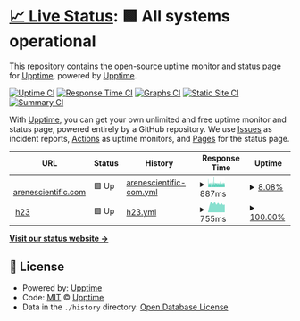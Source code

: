 # [📈 Live Status](https://alekssobolewski.github.io): <!--live status--> **🟩 All systems operational**

This repository contains the open-source uptime monitor and status page for [Upptime](https://upptime.js.org), powered by [Upptime](https://github.com/upptime/upptime).

[![Uptime CI](https://github.com/alekssobolewski/h23/workflows/Uptime%20CI/badge.svg)](https://github.com/alekssobolewski/h23/actions?query=workflow%3A%22Uptime+CI%22)
[![Response Time CI](https://github.com/alekssobolewski/h23/workflows/Response%20Time%20CI/badge.svg)](https://github.com/alekssobolewski/h23/actions?query=workflow%3A%22Response+Time+CI%22)
[![Graphs CI](https://github.com/alekssobolewski/h23/workflows/Graphs%20CI/badge.svg)](https://github.com/alekssobolewski/h23/actions?query=workflow%3A%22Graphs+CI%22)
[![Static Site CI](https://github.com/alekssobolewski/h23/workflows/Static%20Site%20CI/badge.svg)](https://github.com/alekssobolewski/h23/actions?query=workflow%3A%22Static+Site+CI%22)
[![Summary CI](https://github.com/alekssobolewski/h23/workflows/Summary%20CI/badge.svg)](https://github.com/alekssobolewski/h23/actions?query=workflow%3A%22Summary+CI%22)

With [Upptime](https://upptime.js.org), you can get your own unlimited and free uptime monitor and status page, powered entirely by a GitHub repository. We use [Issues](https://github.com/upptime/upptime/issues) as incident reports, [Actions](https://github.com/alekssobolewski/h23/actions) as uptime monitors, and [Pages](https://alekssobolewski.github.io) for the status page.

<!--start: status pages-->
<!-- This summary is generated by Upptime (https://github.com/upptime/upptime) -->
<!-- Do not edit this manually, your changes will be overwritten -->
<!-- prettier-ignore -->
| URL | Status | History | Response Time | Uptime |
| --- | ------ | ------- | ------------- | ------ |
| <img alt="" src="https://icons.duckduckgo.com/ip3/arenescientific.com.ico" height="13"> [arenescientific.com](https://arenescientific.com) | 🟩 Up | [arenescientific-com.yml](https://github.com/alekssobolewski/h23/commits/HEAD/history/arenescientific-com.yml) | <details><summary><img alt="Response time graph" src="./graphs/arenescientific-com/response-time-week.png" height="20"> 887ms</summary><br><a href="https://status.arenescientific.com/history/arenescientific-com"><img alt="Response time 485" src="https://img.shields.io/endpoint?url=https%3A%2F%2Fraw.githubusercontent.com%2Falekssobolewski%2Fh23%2FHEAD%2Fapi%2Farenescientific-com%2Fresponse-time.json"></a><br><a href="https://status.arenescientific.com/history/arenescientific-com"><img alt="24-hour response time 897" src="https://img.shields.io/endpoint?url=https%3A%2F%2Fraw.githubusercontent.com%2Falekssobolewski%2Fh23%2FHEAD%2Fapi%2Farenescientific-com%2Fresponse-time-day.json"></a><br><a href="https://status.arenescientific.com/history/arenescientific-com"><img alt="7-day response time 887" src="https://img.shields.io/endpoint?url=https%3A%2F%2Fraw.githubusercontent.com%2Falekssobolewski%2Fh23%2FHEAD%2Fapi%2Farenescientific-com%2Fresponse-time-week.json"></a><br><a href="https://status.arenescientific.com/history/arenescientific-com"><img alt="30-day response time 860" src="https://img.shields.io/endpoint?url=https%3A%2F%2Fraw.githubusercontent.com%2Falekssobolewski%2Fh23%2FHEAD%2Fapi%2Farenescientific-com%2Fresponse-time-month.json"></a><br><a href="https://status.arenescientific.com/history/arenescientific-com"><img alt="1-year response time 541" src="https://img.shields.io/endpoint?url=https%3A%2F%2Fraw.githubusercontent.com%2Falekssobolewski%2Fh23%2FHEAD%2Fapi%2Farenescientific-com%2Fresponse-time-year.json"></a></details> | <details><summary><a href="https://status.arenescientific.com/history/arenescientific-com">8.08%</a></summary><a href="https://status.arenescientific.com/history/arenescientific-com"><img alt="All-time uptime 96.99%" src="https://img.shields.io/endpoint?url=https%3A%2F%2Fraw.githubusercontent.com%2Falekssobolewski%2Fh23%2FHEAD%2Fapi%2Farenescientific-com%2Fuptime.json"></a><br><a href="https://status.arenescientific.com/history/arenescientific-com"><img alt="24-hour uptime 24.64%" src="https://img.shields.io/endpoint?url=https%3A%2F%2Fraw.githubusercontent.com%2Falekssobolewski%2Fh23%2FHEAD%2Fapi%2Farenescientific-com%2Fuptime-day.json"></a><br><a href="https://status.arenescientific.com/history/arenescientific-com"><img alt="7-day uptime 8.08%" src="https://img.shields.io/endpoint?url=https%3A%2F%2Fraw.githubusercontent.com%2Falekssobolewski%2Fh23%2FHEAD%2Fapi%2Farenescientific-com%2Fuptime-week.json"></a><br><a href="https://status.arenescientific.com/history/arenescientific-com"><img alt="30-day uptime 18.48%" src="https://img.shields.io/endpoint?url=https%3A%2F%2Fraw.githubusercontent.com%2Falekssobolewski%2Fh23%2FHEAD%2Fapi%2Farenescientific-com%2Fuptime-month.json"></a><br><a href="https://status.arenescientific.com/history/arenescientific-com"><img alt="1-year uptime 93.21%" src="https://img.shields.io/endpoint?url=https%3A%2F%2Fraw.githubusercontent.com%2Falekssobolewski%2Fh23%2FHEAD%2Fapi%2Farenescientific-com%2Fuptime-year.json"></a></details>
| <img alt="" src="https://icons.duckduckgo.com/ip3/h23.seohost.pl.ico" height="13"> [h23](https://h23.seohost.pl:2222/) | 🟩 Up | [h23.yml](https://github.com/alekssobolewski/h23/commits/HEAD/history/h23.yml) | <details><summary><img alt="Response time graph" src="./graphs/h23/response-time-week.png" height="20"> 755ms</summary><br><a href="https://status.arenescientific.com/history/h23"><img alt="Response time 851" src="https://img.shields.io/endpoint?url=https%3A%2F%2Fraw.githubusercontent.com%2Falekssobolewski%2Fh23%2FHEAD%2Fapi%2Fh23%2Fresponse-time.json"></a><br><a href="https://status.arenescientific.com/history/h23"><img alt="24-hour response time 689" src="https://img.shields.io/endpoint?url=https%3A%2F%2Fraw.githubusercontent.com%2Falekssobolewski%2Fh23%2FHEAD%2Fapi%2Fh23%2Fresponse-time-day.json"></a><br><a href="https://status.arenescientific.com/history/h23"><img alt="7-day response time 755" src="https://img.shields.io/endpoint?url=https%3A%2F%2Fraw.githubusercontent.com%2Falekssobolewski%2Fh23%2FHEAD%2Fapi%2Fh23%2Fresponse-time-week.json"></a><br><a href="https://status.arenescientific.com/history/h23"><img alt="30-day response time 781" src="https://img.shields.io/endpoint?url=https%3A%2F%2Fraw.githubusercontent.com%2Falekssobolewski%2Fh23%2FHEAD%2Fapi%2Fh23%2Fresponse-time-month.json"></a><br><a href="https://status.arenescientific.com/history/h23"><img alt="1-year response time 854" src="https://img.shields.io/endpoint?url=https%3A%2F%2Fraw.githubusercontent.com%2Falekssobolewski%2Fh23%2FHEAD%2Fapi%2Fh23%2Fresponse-time-year.json"></a></details> | <details><summary><a href="https://status.arenescientific.com/history/h23">100.00%</a></summary><a href="https://status.arenescientific.com/history/h23"><img alt="All-time uptime 99.85%" src="https://img.shields.io/endpoint?url=https%3A%2F%2Fraw.githubusercontent.com%2Falekssobolewski%2Fh23%2FHEAD%2Fapi%2Fh23%2Fuptime.json"></a><br><a href="https://status.arenescientific.com/history/h23"><img alt="24-hour uptime 100.00%" src="https://img.shields.io/endpoint?url=https%3A%2F%2Fraw.githubusercontent.com%2Falekssobolewski%2Fh23%2FHEAD%2Fapi%2Fh23%2Fuptime-day.json"></a><br><a href="https://status.arenescientific.com/history/h23"><img alt="7-day uptime 100.00%" src="https://img.shields.io/endpoint?url=https%3A%2F%2Fraw.githubusercontent.com%2Falekssobolewski%2Fh23%2FHEAD%2Fapi%2Fh23%2Fuptime-week.json"></a><br><a href="https://status.arenescientific.com/history/h23"><img alt="30-day uptime 100.00%" src="https://img.shields.io/endpoint?url=https%3A%2F%2Fraw.githubusercontent.com%2Falekssobolewski%2Fh23%2FHEAD%2Fapi%2Fh23%2Fuptime-month.json"></a><br><a href="https://status.arenescientific.com/history/h23"><img alt="1-year uptime 99.74%" src="https://img.shields.io/endpoint?url=https%3A%2F%2Fraw.githubusercontent.com%2Falekssobolewski%2Fh23%2FHEAD%2Fapi%2Fh23%2Fuptime-year.json"></a></details>

<!--end: status pages-->

[**Visit our status website →**](https://alekssobolewski.github.io)

## 📄 License

- Powered by: [Upptime](https://github.com/upptime/upptime)
- Code: [MIT](./LICENSE) © [Upptime](https://upptime.js.org)
- Data in the `./history` directory: [Open Database License](https://opendatacommons.org/licenses/odbl/1-0/)
